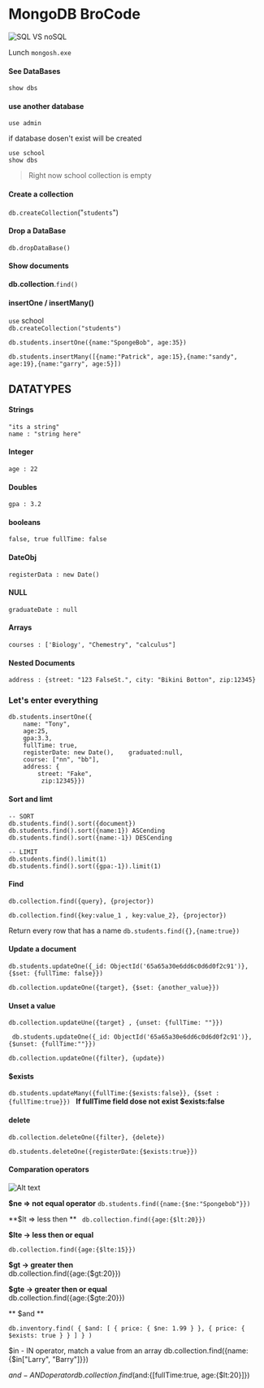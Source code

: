 # MongoDB BroCode

![SQL VS noSQL](image-1.png)

Lunch ``mongosh.exe``  

#### See DataBases

``show dbs``


#### use another database
``use admin``

if database dosen't exist will be created

``use school``  
``show dbs``
>Right now school collection is empty

#### Create a collection

``db.createCollection``("``students``")


#### Drop a DataBase
``db.dropDataBase()``


#### Show documents

**db.collection**.``find()``



#### insertOne / insertMany()

`use` school  
`db.createCollection("students")`  
  
`db.students.insertOne({name:"SpongeBob", age:35})`

`db.students.insertMany([{name:"Patrick", age:15},{name:"sandy", age:19},{name:"garry", age:5}])`

## DATATYPES

#### Strings

``"its a string"``  
``name : "string here"``

#### Integer
``age : 22``

#### Doubles
``gpa : 3.2``

#### booleans
``false, true
fullTime: false``

#### DateObj
``registerData : new Date()``

#### NULL
``graduateDate : null``

#### Arrays
``courses : ['Biology', "Chemestry", "calculus"]``

#### Nested Documents
``address : {street: "123 FalseSt.", city: "Bikini Botton", zip:12345}``

### Let's enter everything
```
db.students.insertOne({
    name: "Tony",
    age:25,
    gpa:3.3,
    fullTime: true,
    registerDate: new Date(),    graduated:null,
    course: ["nn", "bb"],
    address: {
        street: "Fake",
         zip:12345}})
```

#### Sort and limt

```
-- SORT
db.students.find().sort({document})
db.students.find().sort({name:1}) ASCending
db.students.find().sort({name:-1}) DESCending

-- LIMIT
db.students.find().limit(1)
db.students.find().sort({gpa:-1}).limit(1)
```


#### Find
`db.collection.find({query}, {projector})`

```
db.collection.find({key:value_1 , key:value_2}, {projector})

```
Return every row  that has a name
`db.students.find({},{name:true})`

#### Update a document
`db.students.updateOne({_id: ObjectId('65a65a30e6dd6c0d6d0f2c91')}, {$set: {fullTime: false}})`
  
`db.collection.updateOne({target}, {$set: {another_value}})`

#### Unset a value
`db.collection.updateUne({target} , {unset: {fullTime: ""}})`

` db.students.updateOne({_id: ObjectId('65a65a30e6dd6c0d6d0f2c91')}, {$unset: {fullTime:""}})`

`db.collection.updateOne({filter}, {update})`


#### $exists
``db.students.updateMany({fullTime:{$exists:false}}, {$set : {fullTime:true}})
``
**If fullTime field dose not exist $exists:false**

#### delete 
``db.collection.deleteOne({filter}, {delete})``

`db.students.deleteOne({registerDate:{$exists:true}})`

#### Comparation operators

![Alt text](image.png)

**$ne => not equal operator**
``db.students.find({name:{$ne:"Spongebob"}})``

**$lt => less then **
`` db.collection.find({age:{$lt:20}})``

**$lte -> less then or equal**

``db.collection.find({age:{$lte:15}}) ``

**$gt -> greater then**    
db.collection.find({age:{$gt:20}})

**$gte -> greater then or equal**    
db.collection.find({age:{$gte:20}})

** $and **   

`db.inventory.find( { $and: [ { price: { $ne: 1.99 } }, { price: { $exists: true } } ] } )`


$in - IN operator, match a value from an array
db.collection.find({name:{$in["Larry", "Barry"]}})

$and - AND operator
db.collection.find($and:{[fullTime:true, age:{$lt:20}]})

























